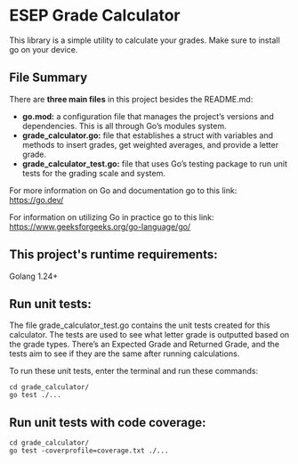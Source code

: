 # ESEP Grade Calculator

This library is a simple utility to calculate your grades. Make sure to install go on your device.

## File Summary
There are **three main files** in this project besides the README.md:
- **go.mod:** a configuration file that manages the project’s versions and dependencies. This is all through Go’s modules system.
- **grade_calculator.go:** file that establishes a struct with variables and methods to insert grades, get weighted averages, and provide a letter grade.
- **grade_calculator_test.go:** file that uses Go’s testing package to run unit tests for the grading scale and system.

For more information on Go and documentation go to this link: https://go.dev/ 

For information on utilizing Go in practice go to this link: https://www.geeksforgeeks.org/go-language/go/ 

## This project's runtime requirements:
Golang 1.24+

## Run unit tests:

The file grade_calculator_test.go contains the unit tests created for this calculator. The tests are used to see what letter grade is outputted based on the grade types. There’s an Expected Grade and Returned Grade, and the tests aim to see if they are the same after running calculations.

To run these unit tests, enter the terminal and run these commands:

```
cd grade_calculator/
go test ./...
```

## Run unit tests with code coverage:
```
cd grade_calculator/
go test -coverprofile=coverage.txt ./...
```
